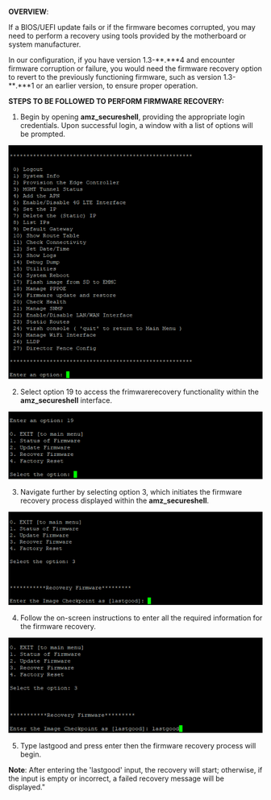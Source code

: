 **OVERVIEW**:

If a BIOS/UEFI update fails or if the firmware becomes corrupted, you
may need to perform a recovery using tools provided by the motherboard
or system manufacturer.

In our configuration, if you have version 1.3-\*\*.\*\*\*4 and encounter
firmware corruption or failure, you would need the firmware recovery
option to revert to the previously functioning firmware, such as version
1.3-\*\*.\*\*\*1 or an earlier version, to ensure proper operation.

**STEPS TO BE FOLLOWED TO PERFORM FIRMWARE RECOVERY:**

1.  Begin by opening **amz_secureshell**, providing the appropriate
    login credentials. Upon successful login, a window with a list of
    options will be prompted.

![](images/image1.png)

2.  Select option 19 to access the frimwarerecovery functionality within
    the **amz_secureshell** interface.

![](images/image2.png)

3.  Navigate further by selecting option 3, which initiates the firmware
    recovery process displayed within the **amz_secureshell**.

![](images/image3.png)

4.  Follow the on-screen instructions to enter all the required
    information for the firmware recovery.

![](images/image4.png)

5.  Type lastgood and press enter then the firmware recovery process
    will begin.

**Note**: After entering the \'lastgood\' input, the recovery will
start; otherwise, if the input is empty or incorrect, a failed recovery
message will be displayed.\"
